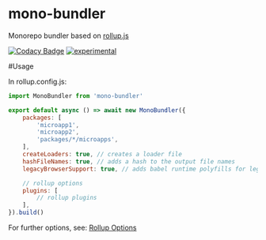 # mono-bundler
Monorepo bundler based on [rollup.js](https://github.com/rollup/rollup)

[![Codacy Badge](https://api.codacy.com/project/badge/Grade/3255f4d75d9d44daac58f4c177191365)](https://app.codacy.com/gh/hoevelmanns/mono-bundler?utm_source=github.com&utm_medium=referral&utm_content=hoevelmanns/mono-bundler&utm_campaign=Badge_Grade)
[![experimental](http://badges.github.io/stability-badges/dist/experimental.svg)](http://github.com/badges/stability-badges)

#Usage

In rollup.config.js:

```js
import MonoBundler from 'mono-bundler'

export default async () => await new MonoBundler({
    packages: [
        'microapp1',
        'microapp2',
        'packages/*/microapps',
    ],
    createLoaders: true, // creates a loader file
    hashFileNames: true, // adds a hash to the output file names
    legacyBrowserSupport: true, // adds babel runtime polyfills for legacy browsers, e.g. IE11

    // rollup options
    plugins: [
    	// rollup plugins
    ],
}).build()
```

For further options, see: [Rollup Options](https://rollupjs.org/guide/en/#big-list-of-options)

